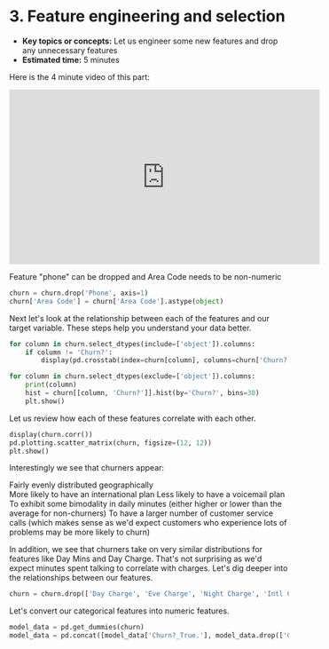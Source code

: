 # 3. Feature engineering and selection

* **Key topics or concepts:** Let us engineer some new features and drop any unnecessary features
* **Estimated time:** 5 minutes

Here is the 4 minute video of this part:
<iframe width="560" height="315" src="https://www.youtube.com/embed/DvPremfqTeU" frameborder="0" allow="accelerometer; autoplay; encrypted-media; gyroscope; picture-in-picture" allowfullscreen></iframe>

Feature "phone" can be dropped and Area Code needs to be non-numeric

```python
churn = churn.drop('Phone', axis=1)
churn['Area Code'] = churn['Area Code'].astype(object)
```

Next let's look at the relationship between each of the features and our target variable.
These steps help you understand your data better.

```python
for column in churn.select_dtypes(include=['object']).columns:
    if column != 'Churn?':
        display(pd.crosstab(index=churn[column], columns=churn['Churn?'], normalize='columns'))

for column in churn.select_dtypes(exclude=['object']).columns:
    print(column)
    hist = churn[[column, 'Churn?']].hist(by='Churn?', bins=30)
    plt.show()
```

Let us review how each of these features correlate with each other.

```python
display(churn.corr())
pd.plotting.scatter_matrix(churn, figsize=(12, 12))
plt.show()
```

Interestingly we see that churners appear:

Fairly evenly distributed geographically    
More likely to have an international plan
Less likely to have a voicemail plan
To exhibit some bimodality in daily minutes (either higher or lower than the average for non-churners)
To have a larger number of customer service calls (which makes sense as we'd expect customers who experience lots of problems may be more likely to churn)

In addition, we see that churners take on very similar distributions for features like Day Mins and Day Charge. That's not surprising as we'd expect minutes spent talking to correlate with charges. Let's dig deeper into the relationships between our features.

```python
churn = churn.drop(['Day Charge', 'Eve Charge', 'Night Charge', 'Intl Charge'], axis=1)
```

Let's convert our categorical features into numeric features.

```python
model_data = pd.get_dummies(churn)
model_data = pd.concat([model_data['Churn?_True.'], model_data.drop(['Churn?_False.', 'Churn?_True.'], axis=1)], axis=1)
```